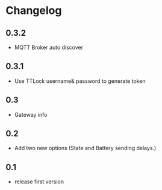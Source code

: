 # Changelog

## 0.3.2
- MQTT Broker auto discover

## 0.3.1
- Use TTLock username& password to generate token

## 0.3
- Gateway info

## 0.2
- Add two new options (State and Battery sending delays.)

## 0.1

- release first version